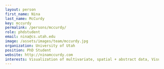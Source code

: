 ```yaml
---
layout: person
first_name: Nina
last_name: McCurdy
key: mccurdy
permalink: /persons/mccurdy/
role: phdstudent
email: nina@cs.utah.edu
image: /assets/images/team/mccurdy.jpg
organization: University of Utah
position: PhD Student
website: http://ninamccurdy.com
interests: Visualization of multivariate, spatial + abstract data, Visualization in the Digital Humanities, Computational Creativity.
---
```

